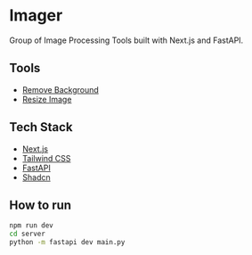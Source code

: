 # Imager

Group of Image Processing Tools built with Next.js and FastAPI.

## Tools

- [Remove Background](https://imager.vercel.app/tools/remove-bg)
- [Resize Image](https://imager.vercel.app/tools/resize)

## Tech Stack

- [Next.js](https://nextjs.org)
- [Tailwind CSS](https://tailwindcss.com)
- [FastAPI](https://fastapi.tiangolo.com)
- [Shadcn](https://ui.shadcn.com)

## How to run

```bash
npm run dev
cd server
python -m fastapi dev main.py
```

